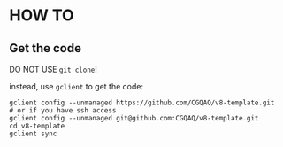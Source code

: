 # HOW TO

## Get the code

DO NOT USE `git clone`!

instead, use `gclient` to get the code:

```
gclient config --unmanaged https://github.com/CGQAQ/v8-template.git
# or if you have ssh access
gclient config --unmanaged git@github.com:CGQAQ/v8-template.git
cd v8-template
gclient sync
```
